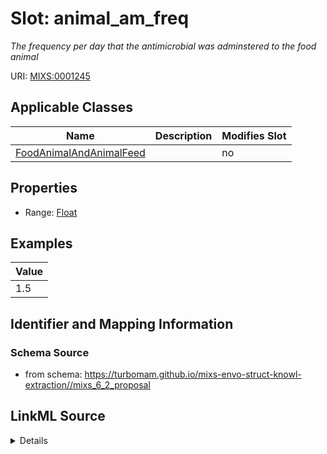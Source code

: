 # Slot: animal_am_freq


_The frequency per day that the antimicrobial was adminstered to the food animal_



URI: [MIXS:0001245](https://w3id.org/mixs/0001245)



<!-- no inheritance hierarchy -->




## Applicable Classes

| Name | Description | Modifies Slot |
| --- | --- | --- |
[FoodAnimalAndAnimalFeed](FoodAnimalAndAnimalFeed.md) |  |  no  |







## Properties

* Range: [Float](Float.md)






## Examples

| Value |
| --- |
| 1.5 |

## Identifier and Mapping Information







### Schema Source


* from schema: https://turbomam.github.io/mixs-envo-struct-knowl-extraction//mixs_6_2_proposal




## LinkML Source

<details>
```yaml
name: animal_am_freq
description: The frequency per day that the antimicrobial was adminstered to the food
  animal
title: food animal antimicrobial frequency
notes:
- animal
- antimicrobial
- food
- frequency
examples:
- value: '1.5'
from_schema: https://turbomam.github.io/mixs-envo-struct-knowl-extraction//mixs_6_2_proposal
rank: 1000
slot_uri: MIXS:0001245
alias: animal_am_freq
domain_of:
- FoodAnimalAndAnimalFeed
range: float
required: false
recommended: false

```
</details>